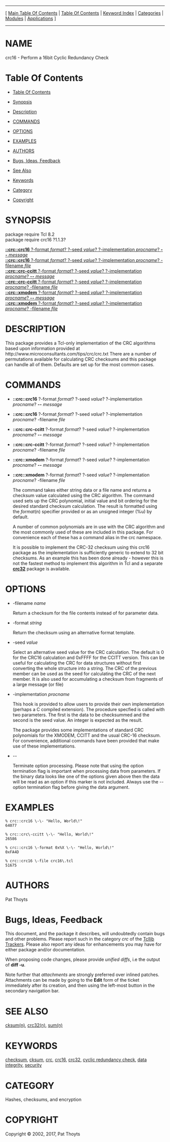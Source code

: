 
[//000000001]: # (crc16 \- Cyclic Redundancy Checks)
[//000000002]: # (Generated from file 'crc16\.man' by tcllib/doctools with format 'markdown')
[//000000003]: # (Copyright &copy; 2002, 2017, Pat Thoyts)
[//000000004]: # (crc16\(n\) 1\.1\.3 tcllib "Cyclic Redundancy Checks")

<hr> [ <a href="../../../../toc.md">Main Table Of Contents</a> &#124; <a
href="../../../toc.md">Table Of Contents</a> &#124; <a
href="../../../../index.md">Keyword Index</a> &#124; <a
href="../../../../toc0.md">Categories</a> &#124; <a
href="../../../../toc1.md">Modules</a> &#124; <a
href="../../../../toc2.md">Applications</a> ] <hr>

# NAME

crc16 \- Perform a 16bit Cyclic Redundancy Check

# <a name='toc'></a>Table Of Contents

  - [Table Of Contents](#toc)

  - [Synopsis](#synopsis)

  - [Description](#section1)

  - [COMMANDS](#section2)

  - [OPTIONS](#section3)

  - [EXAMPLES](#section4)

  - [AUTHORS](#section5)

  - [Bugs, Ideas, Feedback](#section6)

  - [See Also](#seealso)

  - [Keywords](#keywords)

  - [Category](#category)

  - [Copyright](#copyright)

# <a name='synopsis'></a>SYNOPSIS

package require Tcl 8\.2  
package require crc16 ?1\.1\.3?  

[__::crc::crc16__ ?\-format *format*? ?\-seed *value*? ?\-implementation *procname*? __\-\-__ *message*](#1)  
[__::crc::crc16__ ?\-format *format*? ?\-seed *value*? ?\-implementation *procname*? \-filename *file*](#2)  
[__::crc::crc\-ccitt__ ?\-format *format*? ?\-seed *value*? ?\-implementation *procname*? __\-\-__ *message*](#3)  
[__::crc::crc\-ccitt__ ?\-format *format*? ?\-seed *value*? ?\-implementation *procname*? \-filename *file*](#4)  
[__::crc::xmodem__ ?\-format *format*? ?\-seed *value*? ?\-implementation *procname*? __\-\-__ *message*](#5)  
[__::crc::xmodem__ ?\-format *format*? ?\-seed *value*? ?\-implementation *procname*? \-filename *file*](#6)  

# <a name='description'></a>DESCRIPTION

This package provides a Tcl\-only implementation of the CRC algorithms based upon
information provided at http://www\.microconsultants\.com/tips/crc/crc\.txt There
are a number of permutations available for calculating CRC checksums and this
package can handle all of them\. Defaults are set up for the most common cases\.

# <a name='section2'></a>COMMANDS

  - <a name='1'></a>__::crc::crc16__ ?\-format *format*? ?\-seed *value*? ?\-implementation *procname*? __\-\-__ *message*

  - <a name='2'></a>__::crc::crc16__ ?\-format *format*? ?\-seed *value*? ?\-implementation *procname*? \-filename *file*

  - <a name='3'></a>__::crc::crc\-ccitt__ ?\-format *format*? ?\-seed *value*? ?\-implementation *procname*? __\-\-__ *message*

  - <a name='4'></a>__::crc::crc\-ccitt__ ?\-format *format*? ?\-seed *value*? ?\-implementation *procname*? \-filename *file*

  - <a name='5'></a>__::crc::xmodem__ ?\-format *format*? ?\-seed *value*? ?\-implementation *procname*? __\-\-__ *message*

  - <a name='6'></a>__::crc::xmodem__ ?\-format *format*? ?\-seed *value*? ?\-implementation *procname*? \-filename *file*

    The command takes either string data or a file name and returns a checksum
    value calculated using the CRC algorithm\. The command used sets up the CRC
    polynomial, initial value and bit ordering for the desired standard checksum
    calculation\. The result is formatted using the *format*\(n\) specifier
    provided or as an unsigned integer \(%u\) by default\.

    A number of common polynomials are in use with the CRC algorithm and the
    most commonly used of these are included in this package\. For convenience
    each of these has a command alias in the crc namespace\.

    It is possible to implement the CRC\-32 checksum using this crc16 package as
    the implementation is sufficiently generic to extend to 32 bit checksums\. As
    an example this has been done already \- however this is not the fastest
    method to implement this algorithm in Tcl and a separate
    __[crc32](crc32\.md)__ package is available\.

# <a name='section3'></a>OPTIONS

  - \-filename *name*

    Return a checksum for the file contents instead of for parameter data\.

  - \-format *string*

    Return the checksum using an alternative format template\.

  - \-seed *value*

    Select an alternative seed value for the CRC calculation\. The default is 0
    for the CRC16 calculation and 0xFFFF for the CCITT version\. This can be
    useful for calculating the CRC for data structures without first converting
    the whole structure into a string\. The CRC of the previous member can be
    used as the seed for calculating the CRC of the next member\. It is also used
    for accumulating a checksum from fragments of a large message \(or file\)

  - \-implementation *procname*

    This hook is provided to allow users to provide their own implementation
    \(perhaps a C compiled extension\)\. The procedure specfied is called with two
    parameters\. The first is the data to be checksummed and the second is the
    seed value\. An integer is expected as the result\.

    The package provides some implementations of standard CRC polynomials for
    the XMODEM, CCITT and the usual CRC\-16 checksum\. For convenience, additional
    commands have been provided that make use of these implementations\.

  - \-\-

    Terminate option processing\. Please note that using the option termination
    flag is important when processing data from parameters\. If the binary data
    looks like one of the options given above then the data will be read as an
    option if this marker is not included\. Always use the *\-\-* option
    termination flag before giving the data argument\.

# <a name='section4'></a>EXAMPLES

    % crc::crc16 \-\- "Hello, World\!"
    64077

    % crc::crc\-ccitt \-\- "Hello, World\!"
    26586

    % crc::crc16 \-format 0x%X \-\- "Hello, World\!"
    0xFA4D

    % crc::crc16 \-file crc16\.tcl
    51675

# <a name='section5'></a>AUTHORS

Pat Thoyts

# <a name='section6'></a>Bugs, Ideas, Feedback

This document, and the package it describes, will undoubtedly contain bugs and
other problems\. Please report such in the category *crc* of the [Tcllib
Trackers](http://core\.tcl\.tk/tcllib/reportlist)\. Please also report any ideas
for enhancements you may have for either package and/or documentation\.

When proposing code changes, please provide *unified diffs*, i\.e the output of
__diff \-u__\.

Note further that *attachments* are strongly preferred over inlined patches\.
Attachments can be made by going to the __Edit__ form of the ticket
immediately after its creation, and then using the left\-most button in the
secondary navigation bar\.

# <a name='seealso'></a>SEE ALSO

[cksum\(n\)](cksum\.md), [crc32\(n\)](crc32\.md), [sum\(n\)](sum\.md)

# <a name='keywords'></a>KEYWORDS

[checksum](\.\./\.\./\.\./\.\./index\.md\#checksum),
[cksum](\.\./\.\./\.\./\.\./index\.md\#cksum), [crc](\.\./\.\./\.\./\.\./index\.md\#crc),
[crc16](\.\./\.\./\.\./\.\./index\.md\#crc16),
[crc32](\.\./\.\./\.\./\.\./index\.md\#crc32), [cyclic redundancy
check](\.\./\.\./\.\./\.\./index\.md\#cyclic\_redundancy\_check), [data
integrity](\.\./\.\./\.\./\.\./index\.md\#data\_integrity),
[security](\.\./\.\./\.\./\.\./index\.md\#security)

# <a name='category'></a>CATEGORY

Hashes, checksums, and encryption

# <a name='copyright'></a>COPYRIGHT

Copyright &copy; 2002, 2017, Pat Thoyts
